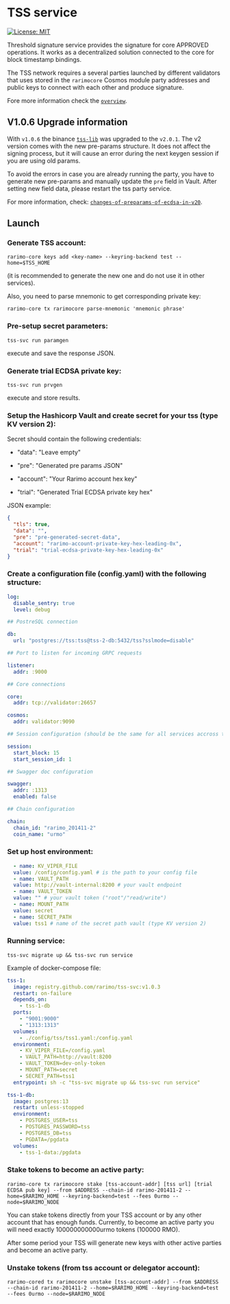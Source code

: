 # TSS service

[![License: MIT](https://img.shields.io/badge/License-MIT-yellow.svg)](https://opensource.org/licenses/MIT)

Threshold signature service provides the signature for core APPROVED operations. 
It works as a decentralized solution connected to the core for block timestamp bindings.

The TSS network requires a several parties launched by different validators that uses stored in the `rarimocore` 
Cosmos module party addresses and public keys to connect with each other and produce signature.

Fore more information check the [`overview`](./OVERVIEW.md).

## V1.0.6 Upgrade information

With `v1.0.6` the binance [`tss-lib`](https://github.com/rarimo/tss-lib) was upgraded to the `v2.0.1`. 
The v2 version comes with the new pre-params structure. It does not affect the signing process, but 
it will cause an error during the next keygen session if you are using old params.

To avoid the errors in case you are already running the party, 
you have to generate new pre-params and manually update the `pre` field in Vault. After setting new field data, 
please restart the tss party service.

For more information, check: [`changes-of-preparams-of-ecdsa-in-v20`](https://github.com/rarimo/tss-lib#changes-of-preparams-of-ecdsa-in-v20).

## Launch

### Generate TSS account:
  ```shell
  rarimo-core keys add <key-name> --keyring-backend test --home=$TSS_HOME
  ```
(it is recommended to generate the new one and do not use it in other services).

Also, you need to parse mnemonic to get corresponding private key:
  ```shell
  rarimo-core tx rarimocore parse-mnemonic 'mnemonic phrase'
  ```

### Pre-setup secret parameters:
  ```shell
  tss-svc run paramgen
  ```
execute and save the response JSON.

### Generate trial ECDSA private key:
  ```shell
  tss-svc run prvgen
  ```
execute and store results.

### Setup the Hashicorp Vault and create secret for your tss (type KV version 2):

Secret should contain the following credentials:

* "data": "Leave empty"

* "pre": "Generated pre params JSON"

* "account": "Your Rarimo account hex key"

* "trial": "Generated Trial ECDSA private key hex"

JSON example:
  ```json
  {
    "tls": true,
    "data": "",
    "pre": "pre-generated-secret-data",
    "account": "rarimo-account-private-key-hex-leading-0x",
    "trial": "trial-ecdsa-private-key-hex-leading-0x"
  }
  ```

### Create a configuration file (config.yaml) with the following structure:

  ```yaml
  log:
    disable_sentry: true
    level: debug

  ## PostreSQL connection

  db:
    url: "postgres://tss:tss@tss-2-db:5432/tss?sslmode=disable"

  ## Port to listen for incoming GRPC requests

  listener:
    addr: :9000

  ## Core connections

  core:
    addr: tcp://validator:26657

  cosmos:
    addr: validator:9090

  ## Session configuration (should be the same for all services accross the system)

  session:
    start_block: 15
    start_session_id: 1

  ## Swagger doc configuration

  swagger:
    addr: :1313
    enabled: false

  ## Chain configuration

  chain:
    chain_id: "rarimo_201411-2"
    coin_name: "urmo"
  ```

### Set up host environment:
  ```yaml
    - name: KV_VIPER_FILE
    value: /config/config.yaml # is the path to your config file
    - name: VAULT_PATH
    value: http://vault-internal:8200 # your vault endpoint
    - name: VAULT_TOKEN
    value: "" # your vault token ("root"/"read/write")
    - name: MOUNT_PATH
    value: secret
    - name: SECRET_PATH
    value: tss1 # name of the secret path vault (type KV version 2)
  ```

### Running service:
  ```shell
  tss-svc migrate up && tss-svc run service
  ```

Example of docker-compose file:
  ```yaml
  tss-1:
    image: registry.github.com/rarimo/tss-svc:v1.0.3
    restart: on-failure
    depends_on:
      - tss-1-db
    ports:
      - "9001:9000"
      - "1313:1313"
    volumes:
      - ./config/tss/tss1.yaml:/config.yaml
    environment:
      - KV_VIPER_FILE=/config.yaml
      - VAULT_PATH=http://vault:8200
      - VAULT_TOKEN=dev-only-token
      - MOUNT_PATH=secret
      - SECRET_PATH=tss1
    entrypoint: sh -c "tss-svc migrate up && tss-svc run service"

  tss-1-db:
    image: postgres:13
    restart: unless-stopped
    environment:
      - POSTGRES_USER=tss
      - POSTGRES_PASSWORD=tss
      - POSTGRES_DB=tss
      - PGDATA=/pgdata
    volumes:
      - tss-1-data:/pgdata
  ```

### Stake tokens to become an active party:
  ```shell
  rarimo-core tx rarimocore stake [tss-account-addr] [tss url] [trial ECDSA pub key] --from $ADDRESS --chain-id rarimo-201411-2 --home=$RARIMO_HOME --keyring-backend=test --fees 0urmo --node=$RARIMO_NODE
  ```

You can stake tokens directly from your TSS account or by any other account that has enough funds.
Currently, to become an active party you will need exactly 100000000000urmo tokens (100000 RMO).

After some period your TSS will generate new keys with other active parties and become an active party.

### Unstake tokens (from tss account or delegator account):
```shell
rarimo-cored tx rarimocore unstake [tss-account-addr] --from $ADDRESS --chain-id rarimo-201411-2 --home=$RARIMO_HOME --keyring-backend=test --fees 0urmo --node=$RARIMO_NODE
```
